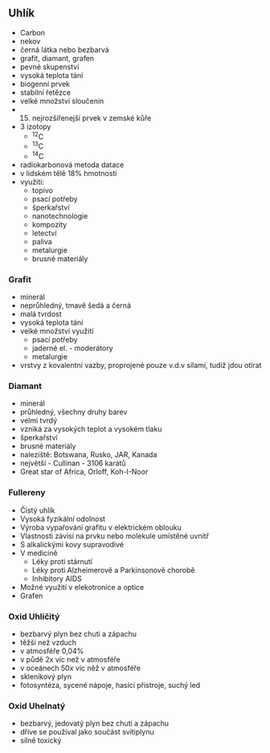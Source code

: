 ## Uhlík
- Carbon
- nekov
- černá látka nebo bezbarvá
- grafit, diamant, grafen
- pevné skupenství
- vysoká teplota tání
- biogenní prvek
- stabilní řetězce
- velké množství sloučenin
- 15. nejrozšířenejší prvek v zemské kůře
- 3 izotopy
  - <sup>12</sup>C
  - <sup>13</sup>C
  - <sup>14</sup>C
- radiokarbonová metoda datace
- v lidském tělě 18% hmotnosti
- využití:
  - topivo
  - psací potřeby
  - šperkařství
  - nanotechnologie
  - kompozity
  - letectví
  - paliva
  - metalurgie
  - brusné materiály

### Grafit
- minerál
- neprůhledný, tmavě šedá a černá
- malá tvrdost
- vysoká teplota tání
- velké množství využití
  - psací potřeby
  - jaderné el. - moderátory
  - metalurgie
- vrstvy z kovalentní vazby, proprojené pouze v.d.v silami, tudíž jdou otírat

### Diamant
- minerál
- průhledný, všechny druhy barev
- velmi tvrdý
- vzniká za vysokých teplot a vysokém tlaku
- šperkařství
- brusné materiály
- naleziště: Botswana, Rusko, JAR, Kanada
- největší - Cullinan - 3106 karátů
- Great star of Africa, Orloff, Koh-I-Noor

### Fullereny
- Čistý uhlík
- Vysoká fyzikální odolnost
- Výroba vypařování grafitu v elektrickém oblouku
- Vlastnosti závisí na prvku nebo molekule umístěné uvnitř
- S alkalickými kovy supravodivé
- V medicíně
  - Léky proti stárnutí
  - Léky proti Alzheimerově a Parkinsonově chorobě
  - Inhibitory AIDS
- Možné využití v elekotronice a optice
- Grafen

### Oxid Uhličitý
- bezbarvý plyn bez chuti a zápachu
- těžší než vzduch
- v atmosféře 0,04%
- v půdě 2x víc než v atmosféře
- v oceánech 50x víc něž v atmosféře
- skleníkový plyn
- fotosyntéza, sycené nápoje, hasící přístroje, suchý led

### Oxid Uhelnatý
- bezbarvý, jedovatý plyn bez chuti a zápachu
- dříve se používal jako součást svítiplynu
- silně toxický

